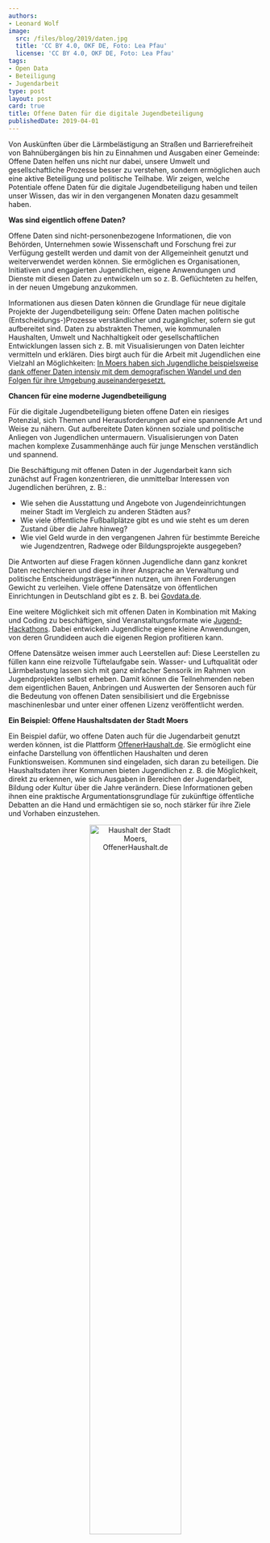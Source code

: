 ```yaml
---
authors:
- Leonard Wolf
image:
  src: /files/blog/2019/daten.jpg
  title: 'CC BY 4.0, OKF DE, Foto: Lea Pfau'
  license: 'CC BY 4.0, OKF DE, Foto: Lea Pfau'
tags:
- Open Data
- Beteiligung
- Jugendarbeit
type: post
layout: post
card: true
title: Offene Daten für die digitale Jugendbeteiligung
publishedDate: 2019-04-01
---
```


Von Auskünften über die Lärmbelästigung an Straßen und Barrierefreiheit von Bahnübergängen bis hin zu Einnahmen und Ausgaben einer Gemeinde: Offene Daten helfen uns nicht nur dabei, unsere Umwelt und gesellschaftliche Prozesse besser zu verstehen, sondern ermöglichen auch eine aktive Beteiligung und politische Teilhabe. Wir zeigen, welche Potentiale offene Daten für die digitale Jugendbeteiligung haben und teilen unser Wissen, das wir in den vergangenen Monaten dazu gesammelt haben. 

**Was sind eigentlich offene Daten?**

Offene Daten sind nicht-personenbezogene Informationen, die von Behörden, Unternehmen sowie Wissenschaft und Forschung frei zur Verfügung gestellt werden und damit von der Allgemeinheit genutzt und weiterverwendet werden können. Sie ermöglichen es Organisationen, Initiativen und engagierten Jugendlichen, eigene Anwendungen und Dienste mit diesen Daten zu entwickeln um so z. B. Geflüchteten zu helfen, in der neuen Umgebung anzukommen.

Informationen aus diesen Daten können die Grundlage für neue digitale Projekte der Jugendbeteiligung sein: Offene Daten machen politische (Entscheidungs-)Prozesse verständlicher und zugänglicher, sofern sie gut aufbereitet sind. Daten zu abstrakten Themen, wie kommunalen Haushalten, Umwelt und Nachhaltigkeit oder gesellschaftlichen Entwicklungen lassen sich z. B. mit Visualisierungen von Daten leichter vermitteln und erklären. Dies birgt auch für die Arbeit mit Jugendlichen eine Vielzahl an Möglichkeiten: [In Moers haben sich Jugendliche beispielsweise dank offener Daten intensiv mit dem demografischen Wandel und den Folgen für ihre Umgebung auseinandergesetzt.](https://datenmachenschule.de/assets/downloads/datenmachenschule_leitfaden.pdf)

**Chancen für eine moderne Jugendbeteiligung**

Für die digitale Jugendbeteiligung bieten offene Daten ein riesiges Potenzial, sich Themen und Herausforderungen auf eine spannende Art und Weise zu nähern. Gut aufbereitete Daten können soziale und politische Anliegen von Jugendlichen untermauern. Visualisierungen von Daten machen komplexe Zusammenhänge auch für junge Menschen verständlich und spannend.

Die Beschäftigung mit offenen Daten in der Jugendarbeit kann sich zunächst auf Fragen konzentrieren, die unmittelbar Interessen von Jugendlichen berühren, z. B.: <br>

- Wie sehen die Ausstattung und Angebote von Jugendeinrichtungen meiner Stadt im Vergleich zu anderen Städten aus? <br>
- Wie viele öffentliche Fußballplätze gibt es und wie steht es um deren Zustand über die Jahre hinweg? <br>
- Wie viel Geld wurde in den vergangenen Jahren für bestimmte Bereiche wie Jugendzentren, Radwege oder Bildungsprojekte ausgegeben? <br>

Die Antworten auf diese Fragen können Jugendliche dann ganz konkret Daten recherchieren und diese in ihrer Ansprache an Verwaltung und politische Entscheidungsträger\*innen nutzen, um ihren Forderungen Gewicht zu verleihen. Viele offene Datensätze von öffentlichen Einrichtungen in Deutschland gibt es z. B. bei [Govdata.de](https://www.govdata.de/). 

Eine weitere Möglichkeit sich mit offenen Daten  in Kombination mit Making und Coding zu beschäftigen, sind  Veranstaltungsformate wie [Jugend-Hackathons](https://handbuch.jugendhackt.de). Dabei entwickeln Jugendliche eigene kleine Anwendungen, von deren Grundideen auch die eigenen Region profitieren kann.

Offene Datensätze weisen immer auch Leerstellen auf: Diese Leerstellen zu füllen kann eine reizvolle Tüftelaufgabe sein. Wasser- und Luftqualität oder Lärmbelastung lassen sich mit ganz einfacher Sensorik im Rahmen von Jugendprojekten selbst erheben. Damit können die Teilnehmenden neben dem eigentlichen Bauen, Anbringen und Auswerten der Sensoren auch für die Bedeutung von offenen Daten sensibilisiert und die Ergebnisse maschinenlesbar und unter einer offenen Lizenz veröffentlicht werden.

**Ein Beispiel: Offene Haushaltsdaten der Stadt Moers**

Ein Beispiel dafür, wo offene Daten auch für die Jugendarbeit genutzt werden können, ist die Plattform [OffenerHaushalt.de](https://offenerhaushalt.de). Sie ermöglicht eine einfache Darstellung von öffentlichen Haushalten und deren Funktionsweisen. Kommunen sind eingeladen, sich daran zu beteiligen. Die Haushaltsdaten ihrer Kommunen bieten Jugendlichen z. B. die Möglichkeit, direkt zu erkennen, wie sich Ausgaben in Bereichen der Jugendarbeit, Bildung oder  Kultur über die Jahre verändern. Diese Informationen geben  ihnen eine praktische Argumentationsgrundlage für zukünftige öffentliche Debatten an die Hand und ermächtigen sie so, noch stärker für ihre Ziele und Vorhaben einzustehen.

<center><img src="/files/blog/2019/moers.JPG" alt="Haushalt der Stadt Moers, OffenerHaushalt.de" width="60%"></center>

Weitere Ideen zur Nutzung von offenen Daten für die Jugendarbeit gibt es auch in unserem [Lernmaterial zu Open Data](https://demokratielabore.de/publikationen/downloads/Handreichung_Offene_Daten.pdf) und auf unserer [Materialplattform](https://demokratielabore.de/materialsammlung).

*Dieser Artikel ist in leicht veränderter Form zuerst auf [jugend.beteiligen.jetzt](https://jugend.beteiligen.jetzt) erschienen.*